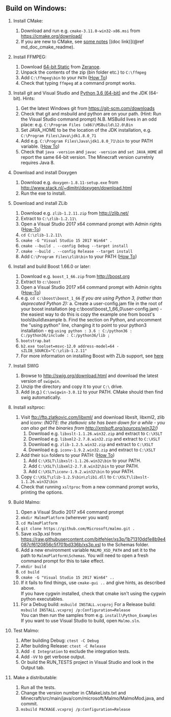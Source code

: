 ## Build on Windows: ##

1. Install CMake:
    1. Download and run e.g. `cmake-3.11.0-win32-x86.msi` from https://cmake.org/download/
    2. If you are new to CMake, see [some notes](cmake_readme.md) [(doc link)](@ref md_doc_cmake_readme).

2. Install FFMPEG: 
    1. Download [64-bit Static](http://ffmpeg.zeranoe.com/builds/win64/static/ffmpeg-latest-win64-static.zip) from [Zeranoe](http://ffmpeg.zeranoe.com/builds/).
    2. Unpack the contents of the zip (bin folder etc.) to `C:\ffmpeg`
    3. Add `C:\ffmpeg\bin` to your `PATH` ([How To](https://support.microsoft.com/en-us/kb/310519))
    4. Check that typing `ffmpeg` at a command prompt works.

3. Install git and Visual Studio and [Python 3.6 (64-bit)](https://www.python.org/ftp/python/3.6.0/python-3.6.0.amd64.exe) and the JDK (64-bit). Hints:
    1. Get the latest Windows git from https://git-scm.com/downloads
    2. Check that git and msbuild and python are on your path. (Hint: Run the Visual Studio command prompt)
       N.B. MSBuild lives in an odd place: e.g. `C:\Program Files (x86)\MSBuild\12.0\Bin`
    3. Set JAVA_HOME to be the location of the JDK installation, e.g. `C:\Program Files\Java\jdk1.8.0_71`
    4. Add e.g. `C:\Program Files\Java\jdk1.8.0_71\bin` to your PATH variable. ([How To](https://support.microsoft.com/en-us/kb/310519))
    5. Check that `java -version` and `javac -version` and `set JAVA_HOME` all report the same 64-bit version.
       The Minecraft version curretnly requires Java 8. 
    
4. Download and install Doxygen
    1. Download e.g. `doxygen-1.8.11-setup.exe` from http://www.stack.nl/~dimitri/doxygen/download.html
    2. Run the exe to install.

5. Download and install ZLib
    1. Download e.g. `zlib-1.2.11.zip` from http://zlib.net/
    2. Extract to `C:\zlib-1.2.11\`
    3. Open a Visual Studio 2017 x64 command prompt with Admin rights ([How-To](https://technet.microsoft.com/en-us/library/cc947813(v=ws.10).aspx))
    4. `cd C:\zlib-1.2.11\`
    5. `cmake -G "Visual Studio 15 2017 Win64" .`
    6. `cmake --build . --config Debug --target install`
    7. `cmake --build . --config Release --target install`
    8. Add `C:\Program Files\zlib\bin` to your PATH ([How To](https://support.microsoft.com/en-us/kb/310519))

6. Install and build Boost 1.66.0 or later:
    1. Download e.g. `boost_1_66.zip` from http://boost.org
    2. Extract to `c:\boost`
    3. Open a Visual Studio 2017 x64 command prompt with Admin rights ([How-To](https://technet.microsoft.com/en-us/library/cc947813(v=ws.10).aspx))
    4. e.g. `cd c:\boost\boost_1_66`
    *If you are using Python 3, (rather than deprecated Python 2):*
        a. Create a user-config.jam file in the root of your boost installation (eg c:\boost\boost_1_66_0\user-config.jam) - the easiest way to do this is copy the example one from boost's tools\build\example
        b. Find the section on Python, and uncomment the "using python" line, changing it to point to your python3 installation - eg `using python : 3.6 : C:/python36 : C:/python36/include : C:/python36/lib ;`
    5. `bootstrap.bat`
    6. `b2.exe toolset=msvc-12.0 address-model=64 -sZLIB_SOURCE="C:\zlib-1.2.11"`   
    7. For more information on installing Boost with ZLib support, see [here](http://www.boost.org/doc/libs/1_66_0/libs/iostreams/doc/installation.html)

7. Install SWIG
    1. Browse to http://swig.org/download.html and download the latest version of `swigwin`.
    2. Unzip the directory and copy it to your `C:\` drive.
    3. Add (e.g.) `C:\swigwin-3.0.12` to your PATH. CMake should then find swig automatically.
    
8. Install xsltproc:
    1. Visit ftp://ftp.zlatkovic.com/libxml/ and download libxslt, libxml2, zlib and iconv: _(NOTE: the zlatkovic site has been down for a while - you can also get the binaries from http://xmlsoft.org/sources/win32/)_
        1. Download e.g. `libxslt-1.1.26.win32.zip` and extract to `C:\XSLT`
        2. Download e.g. `libxml2-2.7.8.win32.zip` and extract to `C:\XSLT`
        3. Download e.g. `zlib-1.2.5.win32.zip` and extract to `C:\XSLT`
        4. Download e.g. `iconv-1.9.2.win32.zip` and extract to `C:\XSLT`
    2. Add their `bin` folders to your PATH: ([How To](https://support.microsoft.com/en-us/kb/310519))
        1. Add `C:\XSLT\libxslt-1.1.26.win32\bin` to your PATH.
        2. Add `C:\XSLT\libxml2-2.7.8.win32\bin` to your PATH.
        3. Add `C:\XSLT\iconv-1.9.2.win32\bin` to your PATH.
    3. Copy `C:\XSLT\zlib-1.2.5\bin\zlib1.dll` to `C:\XSLT\libxslt-1.1.26.win32\bin`
    4. Check that running `xsltproc` from a new command prompt works, printing the options.

9. Build Malmo:
    1. Open a Visual Studio 2017 x64 command prompt
    2. `mkdir MalmoPlatform` (wherever you want)
    3. `cd MalmoPlatform`
    4. `git clone https://github.com/Microsoft/malmo.git .`
    5. Save xs3p.xsl from https://raw.githubusercontent.com/bitfehler/xs3p/1b71310dd1e8b9e4087cf6120856c5f701bd336b/xs3p.xsl to the Schemas folder.
    6. Add a new environment variable `MALMO_XSD_PATH` and set it to the path to `MalmoPlatform\Schemas`. You will need to open a fresh command prompt for this to take effect.
    7. `mkdir build`
    8. `cd build`
    9. `cmake -G "Visual Studio 15 2017 Win64" ..`
    10. If it fails to find things, use `cmake-gui ..` and give hints, as described above.  
        If you have cygwin installed, check that cmake isn't using the cygwin python executables.
    11. For a Debug build: `msbuild INSTALL.vcxproj`
        For a Release build: `msbuild INSTALL.vcxproj /p:Configuration=Release`  
        You can then run the samples from e.g. `install\Python_Examples`  
        If you want to use Visual Studio to build, open `Malmo.sln`.
 
10. Test Malmo:
    1. After building Debug: `ctest -C Debug`
    2. After building Release: `ctest -C Release`
    3. Add `-E Integration` to exclude the integration tests.
    4. Add `-VV` to get verbose output.
    5. Or build the RUN_TESTS project in Visual Studio and look in the Output tab.

11. Make a distributable:
    1. Run all the tests.
    2. Change the version number in CMakeLists.txt and Minecraft/src/main/java/com/microsoft/Malmo/MalmoMod.java, and commit.
    3. `msbuild PACKAGE.vcxproj /p:Configuration=Release`
